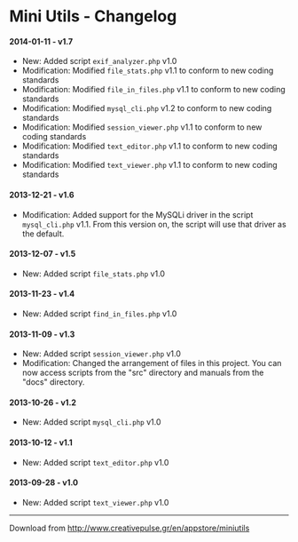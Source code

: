 Mini Utils - Changelog
======================

#### 2014-01-11 - v1.7 ####
* New: Added script `exif_analyzer.php` v1.0
* Modification: Modified `file_stats.php` v1.1 to conform to new coding standards
* Modification: Modified `file_in_files.php` v1.1 to conform to new coding standards
* Modification: Modified `mysql_cli.php` v1.2 to conform to new coding standards
* Modification: Modified `session_viewer.php` v1.1 to conform to new coding standards
* Modification: Modified `text_editor.php` v1.1 to conform to new coding standards
* Modification: Modified `text_viewer.php` v1.1 to conform to new coding standards

#### 2013-12-21 - v1.6 ####
* Modification: Added support for the MySQLi driver in the script `mysql_cli.php` v1.1. From this version on, the script will use that driver as the default.

#### 2013-12-07 - v1.5 ####
* New: Added script `file_stats.php` v1.0

#### 2013-11-23 - v1.4 ####
* New: Added script `find_in_files.php` v1.0

#### 2013-11-09 - v1.3 ####
* New: Added script `session_viewer.php` v1.0
* Modification: Changed the arrangement of files in this project. You can now access scripts from the "src" directory and manuals from the "docs" directory.

#### 2013-10-26 - v1.2 ####
* New: Added script `mysql_cli.php` v1.0

#### 2013-10-12 - v1.1 ####
* New: Added script `text_editor.php` v1.0

#### 2013-09-28 - v1.0 ####
* New: Added script `text_viewer.php` v1.0

***

Download from http://www.creativepulse.gr/en/appstore/miniutils
